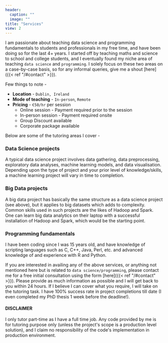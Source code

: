 ```yaml
---
header:
  caption: ""
  image: ""
title: "Services"
view: 2
---
```


I am passionate about teaching data science and programming fundamentals to students and professionals in my free time, and have been doing so for the last 4+ years. I started off by teaching maths and science to school and college students, and I eventually found my niche area of teaching `data science` and `programming`. I solely focus on these two areas on a case-by-case basis, so for any informal queries, give me a shout [here]({{< ref "/#contact" >}}).

Few things to note -

* __Location__ - `Dublin, Ireland`
* __Mode of teaching__ - `In-person`, `Remote`
* __Pricing__ - `€50/hr` per session
  + Online session - Payment required prior to the session
  + In-person session - Payment required onsite
  + Group Discount available
  + Corporate package available

Below are some of the tutoring areas I cover - 

### Data Science projects

A typical data science project involves data gathering, data preprocessing, exploratory data analyses, machine learning models, and data visualisation. Depending upon the type of project and your prior level of knowledge/skills, a machine learning project will vary in time to completion.

### Big Data projects

A big data project has basically the same structure as a data science project (see above), but it applies to big datasets which adds to complexity. Common skills used in such projects are the likes of Hadoop and Spark. One can learn big data analytics on their laptop with a successful installation of Hadoop and Spark, which would be the starting point.

### Programming fundamentals

I have been coding since I was 15 years old, and have knowledge of scripting languages such as C, C++, Java, Perl, etc. and advanced knowledge of and experience with R and Python.

If you are interested in availing any of the above services, or anything not mentioned here but is related to `data science/programming`, please contact me for a free initial consultation using the form [here]({{< ref "/#contact" >}}). Please provide as much information as possible and I will get back to you within 24 hours. If I believe I can cover what you require, I will take on the tutoring task. I have 100% success rate in project completions till date (I even completed my PhD thesis 1 week before the deadline!).

#### __DISCLAIMER__ 
I only tutor part-time as I have a full time job. Any code provided by me is for tutoring purpose only (unless the project's scope is a production level solution), and I claim no responsibility of the code's implementation in production environment.